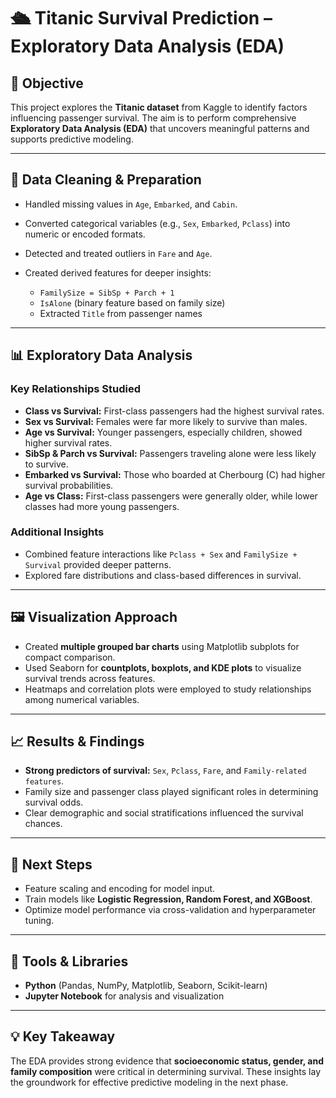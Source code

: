 # 🛳 Titanic Survival Prediction – Exploratory Data Analysis (EDA)

## 🎯 Objective

This project explores the **Titanic dataset** from Kaggle to identify factors influencing passenger survival. The aim is to perform comprehensive **Exploratory Data Analysis (EDA)** that uncovers meaningful patterns and supports predictive modeling.

---

## 🧹 Data Cleaning & Preparation

* Handled missing values in `Age`, `Embarked`, and `Cabin`.
* Converted categorical variables (e.g., `Sex`, `Embarked`, `Pclass`) into numeric or encoded formats.
* Detected and treated outliers in `Fare` and `Age`.
* Created derived features for deeper insights:

  * `FamilySize = SibSp + Parch + 1`
  * `IsAlone` (binary feature based on family size)
  * Extracted `Title` from passenger names

---

## 📊 Exploratory Data Analysis

### Key Relationships Studied

* **Class vs Survival:** First-class passengers had the highest survival rates.
* **Sex vs Survival:** Females were far more likely to survive than males.
* **Age vs Survival:** Younger passengers, especially children, showed higher survival rates.
* **SibSp & Parch vs Survival:** Passengers traveling alone were less likely to survive.
* **Embarked vs Survival:** Those who boarded at Cherbourg (C) had higher survival probabilities.
* **Age vs Class:** First-class passengers were generally older, while lower classes had more young passengers.

### Additional Insights

* Combined feature interactions like `Pclass + Sex` and `FamilySize + Survival` provided deeper patterns.
* Explored fare distributions and class-based differences in survival.

---

## 🖼 Visualization Approach

* Created **multiple grouped bar charts** using Matplotlib subplots for compact comparison.
* Used Seaborn for **countplots, boxplots, and KDE plots** to visualize survival trends across features.
* Heatmaps and correlation plots were employed to study relationships among numerical variables.

---

## 📈 Results & Findings

* **Strong predictors of survival:** `Sex`, `Pclass`, `Fare`, and `Family-related features`.
* Family size and passenger class played significant roles in determining survival odds.
* Clear demographic and social stratifications influenced the survival chances.

---

## 🚀 Next Steps

* Feature scaling and encoding for model input.
* Train models like **Logistic Regression, Random Forest, and XGBoost**.
* Optimize model performance via cross-validation and hyperparameter tuning.

---

## 🧰 Tools & Libraries

* **Python** (Pandas, NumPy, Matplotlib, Seaborn, Scikit-learn)
* **Jupyter Notebook** for analysis and visualization

---

## 💡 Key Takeaway

The EDA provides strong evidence that **socioeconomic status, gender, and family composition** were critical in determining survival. These insights lay the groundwork for effective predictive modeling in the next phase.
